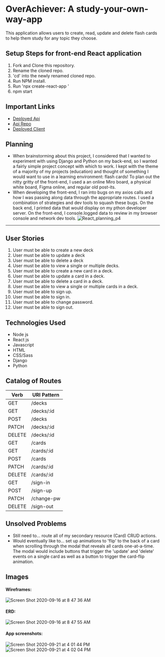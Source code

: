 # OverAchiever: A study-your-own-way-app

This application allows users to create, read, update and delete flash cards to help them study for any topic they choose.

## Setup Steps for front-end React application
1. Fork and Clone this repository.
2. Rename the cloned repo.
3. 'cd' into the newly renamed cloned repo.
4. Run NPM install.
5. Run 'npx create-react-app <my-app>'
6. npm start

## Important Links
- [Deployed Api](https://overachiever-api.herokuapp.com/)
- [Api Repo](https://github.com/rubysattar/overachiever-api)
- [Deployed Client](https://rubysattar.github.io/overachiever/#/)

## Planning
- When brainstorming about this project, I considered that I wanted to experiment with using Django and Python on my back-end, so I wanted a fairly simple project concept with which to work. I kept with the theme of a majority of my projects (education) and thought of something I would want to use in a learning environment: flash cards! To plan out the nitty gritty of the front-end, I used a an online Miro board, a physical white board, Figma online, and regular old post-its.
- When developing the front-end, I ran into bugs on my axios calls and how I was passing along data through the appropriate routes. I used a combination of strategies and dev tools to squash these bugs. On the back end, I printed data that would display on my pthon developer server. On the front-end, I console.logged data to review in my browser console and network dev tools.
![React_planning_p4](https://media.git.generalassemb.ly/user/27368/files/afb3b100-fc25-11ea-95d6-e254648d6b58)

---

## User Stories
1. User must be able to create a new deck
2. User must be able to update a deck
3. User must be able to delete a deck
4. User must be able to view a single or multiple decks.
5. User must be able to create a new card in a deck.
6. User must be able to update a card in a deck.
7. User must be able to delete a card in a deck.
8. User must be able to view a single or multiple cards in a deck.
9. User must be able to sign up.
10. User must be able to sign in.
11. User must be able to change password.
12. User must be able to sign out.

## Technologies Used
- Node js
- React js
- Javascript
- HTML
- CSS/Sass
- Django
- Python

## Catalog of Routes
Verb         |	URI Pattern
------------ | -------------
GET | /decks
GET | /decks/:id
POST | /decks
PATCH | /decks/:id
DELETE | /decks/:id
GET | /cards
GET | /cards/:id
POST | /cards
PATCH | /cards/:id
DELETE | /cards/:id
GET | /sign-in
POST | /sign-up
PATCH | /change-pw
DELETE | /sign-out

## Unsolved Problems
- Still need to... route all of my secondary resource (Card) CRUD actions.
- Would eventually like to... set up animations to 'flip' to the back of a card when scrolling through the modal that reveals all cards one-at-a-time. The modal would include buttons that trigger the 'update' and 'delete' events on a single card as well as a button to trigger the card-flip animation.

## Images
#### Wireframes:
![Screen Shot 2020-09-16 at 8 47 36 AM](https://media.git.generalassemb.ly/user/27368/files/17b4c800-fc23-11ea-8114-dca1816082bb)
#### ERD:
![Screen Shot 2020-09-16 at 8 47 55 AM](https://media.git.generalassemb.ly/user/27368/files/5fd3ea80-fc23-11ea-80d2-f12a73c17bc0)
#### App screenshots:
![Screen Shot 2020-09-21 at 4 01 44 PM](https://media.git.generalassemb.ly/user/27368/files/eb4d7b80-fc23-11ea-85ef-160e15d7461b)
![Screen Shot 2020-09-21 at 4 02 04 PM](https://media.git.generalassemb.ly/user/27368/files/f99b9780-fc23-11ea-8a00-16f12b2770f5)